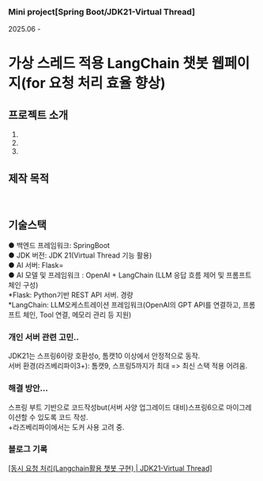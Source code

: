 ### Mini project[Spring Boot/JDK21-Virtual Thread] 
2025.06 -
# 가상 스레드 적용 LangChain 챗봇 웹페이지(for 요청 처리 효율 향상)

## 프로젝트 소개
1. <br/>
2. <br/>
3. <br/>

## 제작 목적
<br/>

## 기술스택
● 백엔드 프레임워크: SpringBoot<br/>
● JDK 버전: JDK 21(Virtual Thread 기능 활용)<br/>
● AI 서버: Flask=<br/>
● AI 모델 및 프레임워크 : OpenAI + LangChain (LLM 응답 흐름 제어 및 프롬프트 체인 구성)<br/>
*Flask: Python기반 REST API 서버. 경량<br/>
*LangChain: LLM오케스트레이션 프레임워크(OpenAI의 GPT API를 연결하고, 프롬프트 체인, Tool 연결, 메모리 관리 등 지원)<br/>

### 개인 서버 관련 고민..<br/>
JDK21는 스프링6이랑 호환성o, 톰캣10 이상에서 안정적으로 동작.<br/>
서버 환경(라즈베리파이3+): 톰캣9, 스프링5까지가 최대 => 최신 스택 적용 어려움.<br/>
### 해결 방안...<br/>
스프링 부트 기반으로 코드작성but(서버 사양 업그레이드 대비)스프링6으로 마이그레이션할 수 있도록 코드 작성.<br/>
+라즈베리파이에서는 도커 사용 고려 중.<br/>

### 블로그 기록
<a href="https://codetails.tistory.com/23">[동시 요청 처리(Langchain활용 챗봇 구현) | JDK21-Virtual Thread]<br/>
